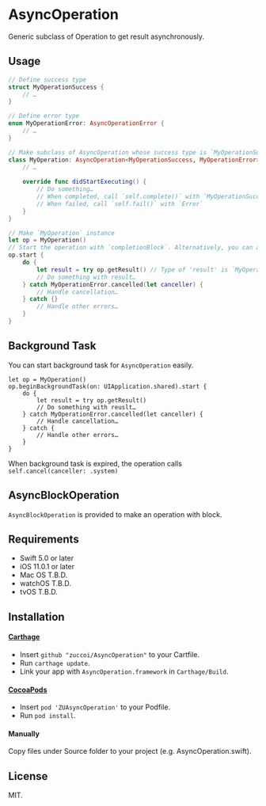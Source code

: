 # AsyncOperation

Generic subclass of Operation to get result asynchronously.

## Usage

```Swift
// Define success type
struct MyOperationSuccess {
    // …
}

// Define error type
enum MyOperationError: AsyncOperationError {
    // …
}

// Make subclass of AsyncOperation whose success type is `MyOperationSuccess` and error type is `MyOperationError`
class MyOperation: AsyncOperation<MyOperationSuccess, MyOperationError> {
    // …
    
    override func didStartExecuting() {
        // Do something…
        // When completed, call `self.complete()` with `MyOperationSuccess` instance
        // When failed, call `self.fail()` with `Error`
    }
}

// Make `MyOperation` instance
let op = MyOperation()
// Start the operation with `completionBlock`. Alternatively, you can add the operation into `OperationQueue`.
op.start {
    do {
        let result = try op.getResult() // Type of 'result' is `MyOperationSuccess`
        // Do something with result…
    } catch MyOperationError.cancelled(let canceller) {
        // Handle cancellation…
    } catch {}
        // Handle other errors…
    }
}
```

## Background Task
You can start background task for `AsyncOperation` easily.
```
let op = MyOperation()
op.beginBackgroundTask(on: UIApplication.shared).start {
    do {
        let result = try op.getResult()
        // Do something with reuslt…
    } catch MyOperationError.cancelled(let canceller) {
        // Handle cancellation…
    } catch {
        // Handle other errors…
    }
}
```
When background task is expired, the operation calls `self.cancel(canceller: .system)`

## AsyncBlockOperation
`AsyncBlockOperation` is provided to make an operation with block.

## Requirements

- Swift 5.0 or later
- iOS 11.0.1 or later
- Mac OS T.B.D.
- watchOS T.B.D.
- tvOS T.B.D.

## Installation

#### [Carthage](https://github.com/Carthage/Carthage)

- Insert `github "zuccoi/AsyncOperation"` to your Cartfile.
- Run `carthage update`.
- Link your app with `AsyncOperation.framework` in `Carthage/Build`.

#### [CocoaPods](https://github.com/cocoapods/cocoapods)

- Insert `pod 'ZUAsyncOperation'` to your Podfile.
- Run `pod install`.

#### Manually
Copy files under Source folder to your project (e.g. AsyncOperation.swift).

## License
MIT.
